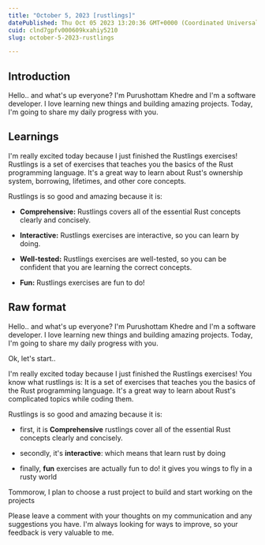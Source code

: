 ```yaml
---
title: "October 5, 2023 [rustlings]"
datePublished: Thu Oct 05 2023 13:20:36 GMT+0000 (Coordinated Universal Time)
cuid: clnd7gpfv000609kxahiy5210
slug: october-5-2023-rustlings

---
```


## Introduction

Hello.. and what's up everyone? I'm Purushottam Khedre and I'm a software developer. I love learning new things and building amazing projects. Today, I'm going to share my daily progress with you.

## Learnings

I'm really excited today because I just finished the Rustlings exercises! Rustlings is a set of exercises that teaches you the basics of the Rust programming language. It's a great way to learn about Rust's ownership system, borrowing, lifetimes, and other core concepts.

Rustlings is so good and amazing because it is:

* **Comprehensive:** Rustlings covers all of the essential Rust concepts clearly and concisely.
    
* **Interactive:** Rustlings exercises are interactive, so you can learn by doing.
    
* **Well-tested:** Rustlings exercises are well-tested, so you can be confident that you are learning the correct concepts.
    
* **Fun:** Rustlings exercises are fun to do!
    

## Raw format

Hello.. and what's up everyone? I'm Purushottam Khedre and I'm a software developer. I love learning new things and building amazing projects. Today, I'm going to share my daily progress with you.

Ok, let's start..

I'm really excited today because I just finished the Rustlings exercises! You know what rustlings is: It is a set of exercises that teaches you the basics of the Rust programming language. It's a great way to learn about Rust's complicated topics while coding them.

Rustlings is so good and amazing because it is:

* first, it is **Comprehensive** rustlings cover all of the essential Rust concepts clearly and concisely.
    
* secondly, it's **interactive**: which means that learn rust by doing
    
* finally, **fun** exercises are actually fun to do! it gives you wings to fly in a rusty world
    

Tommorow, I plan to choose a rust project to build and start working on the projects

Please leave a comment with your thoughts on my communication and any suggestions you have. I'm always looking for ways to improve, so your feedback is very valuable to me.